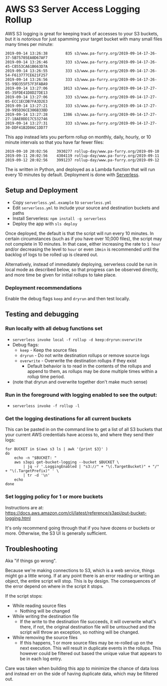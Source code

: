 
# AWS S3 Server Access Logging Rollup

AWS S3 logging is great for keeping track of accesses to your S3 buckets, but
it is *notorious* for just spamming your target bucket with many small files
many times per minute:

```
2019-09-14 13:26:38        835 s3/www.pa-furry.org/2019-09-14-17-26-37-5B75705EA0D67AF7
2019-09-14 13:26:46        333 s3/www.pa-furry.org/2019-09-14-17-26-45-C8553CA61B663D7A
2019-09-14 13:26:55        333 s3/www.pa-furry.org/2019-09-14-17-26-54-F613777CE621F257
2019-09-14 13:26:56        333 s3/www.pa-furry.org/2019-09-14-17-26-55-99D355F57F3FABA9
2019-09-14 13:27:06       1013 s3/www.pa-furry.org/2019-09-14-17-27-05-35FDE41D8D27DE13
2019-09-14 13:27:06        333 s3/www.pa-furry.org/2019-09-14-17-27-05-ECC1ECDB7FA3D2E3
2019-09-14 13:27:21        333 s3/www.pa-furry.org/2019-09-14-17-27-20-995D36CE306B33BD
2019-09-14 13:27:28       1386 s3/www.pa-furry.org/2019-09-14-17-27-27-18AE0DD17C532746
2019-09-14 13:27:31        333 s3/www.pa-furry.org/2019-09-14-17-27-30-DDF41B2D86C1DD77
```

This app instead lets you perform rollup on monthly, daily, hourly, or 10 minute
intervals so that you have far fewer files:

```
2019-09-10 20:02:56    3930277 rollup-day/www.pa-furry.org/2019-09-10
2019-09-11 20:02:56    4304119 rollup-day/www.pa-furry.org/2019-09-11
2019-09-12 20:02:56    3991237 rollup-day/www.pa-furry.org/2019-09-12
```

The is written in Python, and deployed as a Lambda function that will run every
10 minutes by default.  Deployment is done with <a href="https://serverless.com/">Serverless</a>.


## Setup and Deployment

- Copy `serverless.yml.example` to `serverless.yml`
- Edit `serverless.yml` to include your source and destination buckets and paths
- Install Serverless: `npm install -g serverless`
- Deploy the app with `sls deploy`

Once deployed, the default is that the script will run every 10 minutes.
In certain circumstances (such as if you have over 10,000 files), the script
may not complete in 10 minutes.  In that case, either increasing the rate to 
`1 hour` and/or decreasing the level to `hour` or even `10min`  is recommended 
until the backlog of logs to be rolled up is cleared out.

Alternatively, instead of immediately deploying, serverless could be run in local
mode as described below, so that progress can be observed directly, and more time
be given for initial rollups to take place.


### Deployment recommendations

Enable the debug flags `keep` and `dryrun` and then test locally.


## Testing and debugging

### Run locally with all debug functions set

  - `serverless invoke local -f rollup -d keep:dryrun:overwrite`
  - Debug flags:
     - `keep` - Keep the source files
     - `dryrun` - Do not write destination rollups or remove source logs
     - `overwrite` - Overwrite the destination rollups if they exist
        - Default behavior is to read in the contents of the rollups and append to them, as rollups may be done multiple times within a rollup time period.
  - (note that dryrun and overwrite together don't make much sense)


### Run in the foreground with logging enabled to see the output:

- `serverless invoke -f rollup -l`


### Get the logging destinations for all current buckets

This can be pasted in on the command line to get a list of all S3
buckets that your current AWS credentials have access to, and
where they send their logs:

```
for BUCKET in $(aws s3 ls | awk '{print $3}' )
do 
	echo -n "$BUCKET: "
	aws s3api get-bucket-logging --bucket $BUCKET \
		| jq -r '.LoggingEnabled | "s3://" + "\(.TargetBucket)" + "/" + "\(.TargetPrefix)" ' \
		| tr -d '\n'
	echo
done
```

### Set logging policy for 1 or more buckets

Instructions are at: <a href="https://docs.aws.amazon.com/cli/latest/reference/s3api/put-bucket-logging.html">https://docs.aws.amazon.com/cli/latest/reference/s3api/put-bucket-logging.html</a>

It's only recommend going through that if you have dozens or buckets or more.  Otherwise, the S3 UI is generally sufficient.


## Troubleshooting

Aka "if things go wrong".

Because we're making connections to S3, which is a web service, things
might go a little wrong.  If at any point there is an error reading or
writing an object, the entire script will stop.  This is by design.
The consequences of the error depend on where in the script it stops.

If the script stops:

- While reading source files
   - Nothing will be changed
- While writing the destination file
   - If the write to the destination file succeeds, it will overwrite what's there, if not, the original destination file will be untouched and the script will throw an exception, so nothing will be changed.
- While removing the source files
   - If this happens, 1 or more source files may be re-rolled up on the next execution.  This will result in duplicate events in the rollups.  This however could be filtered out based the unique value that appears to be in each log entry.


Care was taken when building this app to minimize the chance of data loss
and instead err on the side of having duplicate data, which may be filtered out.



